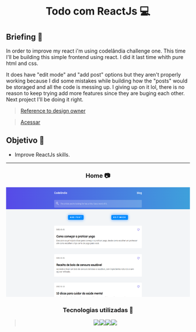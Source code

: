 <h1 align="center"> Todo com ReactJs 💻 </h1>

## Briefing 📄

In order to improve my react i'm using codelândia challenge one. This time I'll be building this simple frontend using react. I did it last time whith pure html and css.

It does have "edit mode" and "add post" options but they aren't properly working because I did some mistakes while building how the "posts" would be storaged and all the code is messing up. I giving up on it lol, there is no reason to keep trying add more features since they are buging each other. Next project I'll be doing it right. 

> [Reference to design owner](https://github.com/luansilvae)

> [Acessar](https://bulogui.web.app)

<h2 align="left"> Objetivo 📌 </h2>

- Improve ReactJs skills.

---

<h3 align="center"> Home 📷 </h3>

<div align="center">
<img height="300em" src="./public/showcase.png">
</div>

<h3 align="center"> Tecnologias utilizadas 🤖 </h3>

> <div align="center"><img src="https://img.shields.io/badge/HTML5-E34F26?style=for-the-badge&logo=html5&logoColor=white"><img src="https://img.shields.io/badge/CSS3-1572B6?style=for-the-badge&logo=css3&logoColor=white"><img src="https://img.shields.io/badge/JavaScript-323330?style=for-the-badge&logo=javascript&logoColor=F7DF1E"><img src="https://img.shields.io/badge/react-%2320232a.svg?style=for-the-badge&logo=react&logoColor=%2361DAFB"></div>
